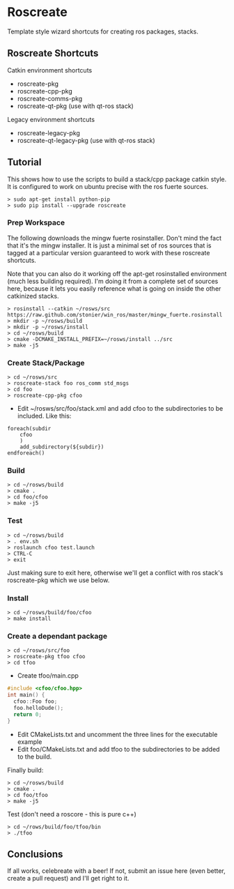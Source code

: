 Roscreate
=========

Template style wizard shortcuts for creating ros packages, stacks.

Roscreate Shortcuts
-------------------

Catkin environment shortcuts

* roscreate-pkg
* roscreate-cpp-pkg
* roscreate-comms-pkg
* roscreate-qt-pkg (use with qt-ros stack)

Legacy environment shortcuts

* roscreate-legacy-pkg
* roscreate-qt-legacy-pkg (use with qt-ros stack)

## Tutorial

This shows how to use the scripts to build a stack/cpp package catkin style. It is configured
to work on ubuntu precise with the ros fuerte sources.

    > sudo apt-get install python-pip
    > sudo pip install --upgrade roscreate

### Prep Workspace

The following downloads the mingw fuerte rosinstaller. Don't mind the fact that it's the
mingw installer. It is just a minimal set of ros sources that is tagged at a particular
version guaranteed to work with these roscreate shortcuts.

Note that you can also do it working off the apt-get rosinstalled environment (much less building required). I'm doing it from a complete set of sources here, because it lets you easily reference what is going on inside the other catkinized stacks.

    > rosinstall --catkin ~/rosws/src https://raw.github.com/stonier/win_ros/master/mingw_fuerte.rosinstall
    > mkdir -p ~/rosws/build
    > mkdir -p ~/rosws/install
    > cd ~/rosws/build
    > cmake -DCMAKE_INSTALL_PREFIX=~/rosws/install ../src
    > make -j5

### Create Stack/Package

    > cd ~/rosws/src
    > roscreate-stack foo ros_comm std_msgs
    > cd foo
    > roscreate-cpp-pkg cfoo

* Edit ~/rosws/src/foo/stack.xml and add cfoo to the subdirectories to be included. Like this:

```
foreach(subdir
    cfoo
    )
    add_subdirectory(${subdir})
endforeach()
```

### Build

    > cd ~/rosws/build
    > cmake .
    > cd foo/cfoo
    > make -j5

### Test

    > cd ~/rosws/build
    > . env.sh
    > roslaunch cfoo test.launch
    > CTRL-C
    > exit

Just making sure to exit here, otherwise we'll get a conflict with ros stack's roscreate-pkg which we use below.

### Install

    > cd ~/rosws/build/foo/cfoo 
    > make install

### Create a dependant package

    > cd ~/rosws/src/foo
    > roscreate-pkg tfoo cfoo
    > cd tfoo

* Create tfoo/main.cpp

```cpp
#include <cfoo/cfoo.hpp>
int main() {
  cfoo::Foo foo;
  foo.helloDude();
  return 0;
}
```

* Edit CMakeLists.txt and uncomment the three lines for the executable example
* Edit foo/CMakeLists.txt and add tfoo to the subdirectories to be added to the build.

Finally build:

    > cd ~/rosws/build
    > cmake .
    > cd foo/tfoo
    > make -j5

Test (don't need a roscore - this is pure c++)

    > cd ~/rows/build/foo/tfoo/bin
    > ./tfoo


## Conclusions

If all works, celebreate with a beer! If not, submit an issue here (even better, create a pull request) and I'll get right to it.
